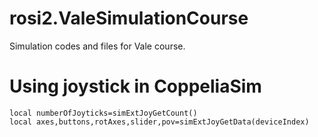 # rosi2.ValeSimulationCourse
Simulation codes and files for Vale course.


# Using joystick in CoppeliaSim

```
local numberOfJoyticks=simExtJoyGetCount()
local axes,buttons,rotAxes,slider,pov=simExtJoyGetData(deviceIndex)
```
